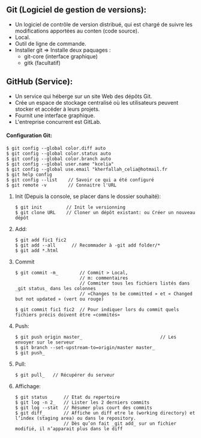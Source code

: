 ## Git (Logiciel de gestion de versions):

* Un logiciel de contrôle de version distribué, qui est chargé de suivre les modifications apportées au conten (code source).
* Local.
* Outil de ligne de commande.	
* Installer git ⇒ Installe deux paquages : 
    * git-core (interface graphique)
    * gitk (facultatif)

## GitHub (Service):

* Un service qui héberge sur un site Web des dépôts Git.
* Crée un espace de stockage centralisé où les utilisateurs peuvent stocker et accéder à leurs projets.
* Fournit une interface graphique.
* L'entreprise concurrent est GitLab.

#### Configuration Git:

```
$ git config --global color.diff auto
$ git config --global color.status auto
$ git config --global color.branch auto
$ git config --global user.name "kcelia"
$ git config --global use.email "kherfallah_celia@hotmail.fr
$ git help config
$ git config --list    // Savoir ce qui a été configuré
$ git remote -v        // Connaitre l'URL
```

1. Init (Depuis la console, se placer dans le dossier souhaité): 

    ```  
    $ git init         // Init le versionning
    $ git clone URL    // Cloner un dépôt existant: ou Créer un nouveau dépôt
    ```
    
2. Add:

    ```
    $ git add fic1 fic2 
    $ git add --all      // Recommader à -git add folder/*
    $ git add *.html        
    ```

3. Commit 

    ```
    $ git commit -m_        // Commit > Local, 
                            // m: commentaires 
                            // Commiter tous les fichiers listés dans _git status_ dans les colonnes 
                            // «Changes to be committed » et « Changed but not updated » (vert ou rouge)

    $ git commit fic1 fic2  // Pour indiquer lors du commit quels fichiers précis doivent être «commités»
    ```

4. Push:

    ```
    $ git push origin master_                             // Les envoyer sur le serveur
    $ git branch --set-upstream-to=origin/master master_
    $ git push_ 
    ```

5. Pull:

    `$ git pull_   // Récupérer du serveur`

6. Affichage:

    ```
    $ git status      // Etat du repertoire
    $ git log -n 2_   // Lister les 2 derniers commits
    $ git log --stat  // Résumer plus court des commits
    $ git diff_       // Affiche un diff etre le (working directory) et l’index (staging area) ou dans le repository. 
                      // Dès qu’on fait _git add_ sur un fichier modifié, il n’apparait plus dans le diff
    ```
